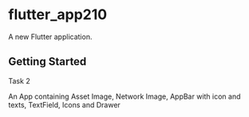 # flutter_app210

A new Flutter application.

## Getting Started

Task 2

An App containing Asset Image, Network Image, AppBar with icon and texts, TextField, Icons and Drawer
